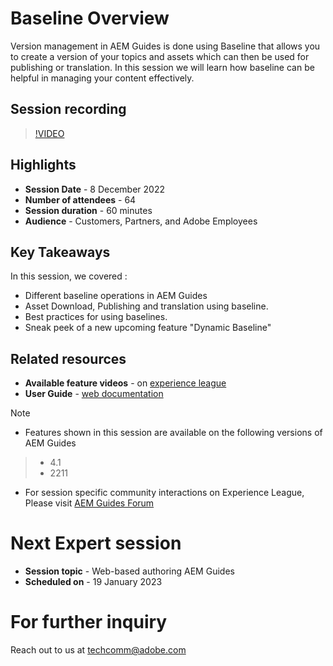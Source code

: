 # Baseline Overview
Version management in AEM Guides is done using Baseline that allows you to create a version of your topics and assets which can then be used for publishing or translation. In this session we will learn how baseline can be helpful in managing your content effectively.

## Session recording
>[!VIDEO](https://video.tv.adobe.com/v/3414172/version-management-release-management-baseline?quality=12&learn=on)

## Highlights
 - **Session Date** - 8 December 2022 
 - **Number of attendees** - 64
 - **Session duration** - 60 minutes
 - **Audience** - Customers, Partners, and Adobe Employees

## Key Takeaways
In this session, we covered :
 - Different baseline operations in AEM Guides
 - Asset Download, Publishing and translation using baseline.
 - Best practices for using baselines.
 - Sneak peek of a new upcoming feature "Dynamic Baseline" 
 
## Related resources 
 - **Available feature videos** - on [experience league](https://experienceleague.adobe.com/docs/experience-manager-guides-learn/videos/advanced-user-guide/overview.html?lang=en) 
 - **User Guide** - [web documentation](https://help.adobe.com/en_US/xml-documentation-for-adobe-experience-manager/index.html#t=DXML-master-map%2Fgenerate-output-use-baseline-for-publishing.html)
 
>[!NOTE]
- Features shown in this session are available on the following versions of AEM Guides
> - 4.1 
> - 2211

- For session specific community interactions on Experience League, Please visit [AEM Guides Forum](https://experienceleaguecommunities.adobe.com/t5/experience-manager-guides/bd-p/xml-documentation-discussions)

# Next Expert session 
 - **Session topic** - Web-based authoring AEM Guides 
 - **Scheduled on** - 19 January 2023

# For further inquiry
Reach out to us at techcomm@adobe.com